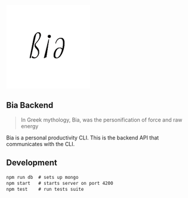 ![bia logo](bia-logo.png)

## Bia Backend
> In Greek mythology, Bia, was the personification of force and raw energy

Bia is a personal productivity CLI.  This is the backend API that communicates
with the CLI.

## Development
```shell
npm run db  # sets up mongo
npm start   # starts server on port 4200
npm test    # run tests suite
```
